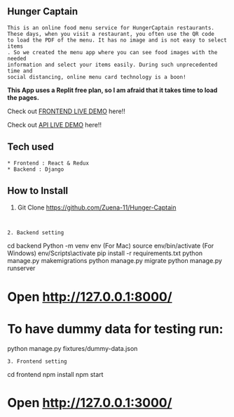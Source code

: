 ## Hunger Captain

```
This is an online food menu service for HungerCaptain restaurants.
These days, when you visit a restaurant, you often use the QR code
to load the PDF of the menu. It has no image and is not easy to select items
. So we created the menu app where you can see food images with the needed
information and select your items easily. During such unprecedented time and
social distancing, online menu card technology is a boon!

```
**This App uses a Replit free plan, so I am afraid that it takes time to load the pages.**

Check out [FRONTEND LIVE DEMO](https://hunger-captain-frontend.zuenauwimana.repl.co/) here!!

Check out [API LIVE DEMO](https://hunger-captian-backend.zuenauwimana.repl.co/) here!!

## Tech used

```
* Frontend : React & Redux
* Backend : Django
```

## How to Install

1. Git Clone https://github.com/Zuena-11/Hunger-Captain

```


2. Backend setting
```

cd backend
Python -m venv env
(For Mac) source env/bin/activate
(For Windows) env/Scripts\activate
pip install -r requirements.txt
python manage.py makemigrations
python manage.py migrate
python manage.py runserver

# Open http://127.0.0.1:8000/

# To have dummy data for testing run:

python manage.py fixtures/dummy-data.json

```
3. Frontend setting
```

cd frontend
npm install
npm start

# Open http://127.0.0.1:3000/

```
```
